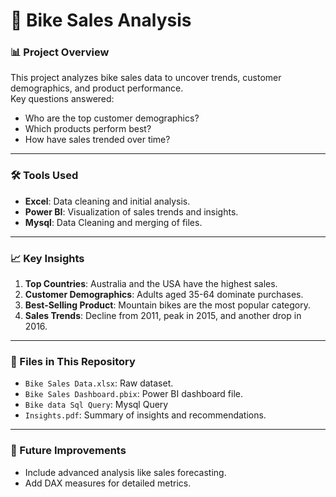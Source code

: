 # 🚴 Bike Sales Analysis  

### 📊 Project Overview  
This project analyzes bike sales data to uncover trends, customer demographics, and product performance.  
Key questions answered:  
- Who are the top customer demographics?  
- Which products perform best?  
- How have sales trended over time?  

---

### 🛠️ Tools Used  
- **Excel**: Data cleaning and initial analysis.  
- **Power BI**: Visualization of sales trends and insights.
- **Mysql**: Data Cleaning and merging of files.

---

### 📈 Key Insights  
1. **Top Countries**: Australia and the USA have the highest sales.  
2. **Customer Demographics**: Adults aged 35-64 dominate purchases.  
3. **Best-Selling Product**: Mountain bikes are the most popular category.  
4. **Sales Trends**: Decline from 2011, peak in 2015, and another drop in 2016.  

---

### 📂 Files in This Repository  
- `Bike Sales Data.xlsx`: Raw dataset.  
- `Bike Sales Dashboard.pbix`: Power BI dashboard file.
- `Bike data Sql Query`: Mysql Query
- `Insights.pdf`: Summary of insights and recommendations.  

---

### 🌟 Future Improvements  
- Include advanced analysis like sales forecasting.  
- Add DAX measures for detailed metrics.  
